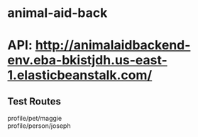 # animal-aid-back
# API: http://animalaidbackend-env.eba-bkistjdh.us-east-1.elasticbeanstalk.com/

## Test Routes
profile/pet/maggie\
profile/person/joseph
